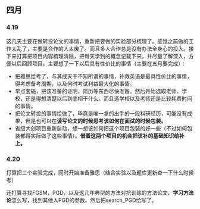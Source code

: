 ## 四月

### 4.19

这几天主要在做转投论文的事情，重新把要做的实验部分梳理了。感觉之前做的工作太乱了，主要是合作的人太废了。而且多人合作总是没有办法全身心的投入。接下来打算把项目内容梳理清除，把每天学到的概念记载下来，并尽量了解深入，方便以后回顾项目。主要想了一下以后具有性价比的事情（主要在五月要完成）：

+ 把雅思给考了，与其成天干不知所谓的事情，补救英语是最具性价比的事情，得考虑备考周期，以及何时考试利益最大化的事情。
+ 早点套磁，把该准备的证明，简历等东西尽快准备。然后开始选取老师、学校，还是得想清楚以后到底相干什么。而且选学校以及老师还是比较耗费时间的事情。
+ 把论文转投的事情给做了，毕竟是唯一拿的出手的一段科研经历，可能没有成果，但是也可以在**读写论文的时候思考该如何在面试的时候包装。**
+ 省级大创项目重新启动，想一想该如何把这个项目包装的好一些（不过如何包装都得实际做了这些事情）。**借着这两个项目的机会把该补的基础知识给补上。**

### 4.20

打算把三个实验完成，同时开始准备雅思（结合实验以及题库更新查一下什么时候考）

还打算寻找FGSM，PGD，以及这几年典型的方法对抗训练的方法论文，**学习方法论**怎么写，找到其他人PGD的参数，然后把search_PGD给写了。